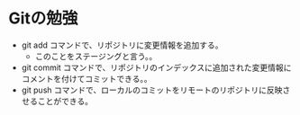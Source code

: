 # Gitの勉強

- git add コマンドで、リポジトリに変更情報を追加する。
  - このことをステージングと言う。。
- git commit コマンドで、リポジトリのインデックスに追加された変更情報にコメントを付けてコミットできる。。
- git push コマンドで、ローカルのコミットをリモートのリポジトリに反映させることができる。